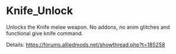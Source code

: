 # Knife_Unlock
Unlocks the Knife melee weapon. No addons, no anim glitches and functional give knife command.

Details: https://forums.alliedmods.net/showthread.php?t=185258
